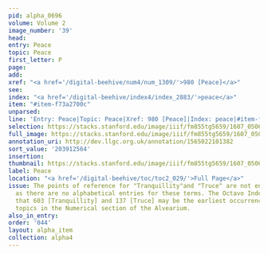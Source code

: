 ```yaml
---
pid: alpha_0696
volume: Volume 2
image_number: '39'
head:
entry: Peace
topic: Peace
first_letter: P
page:
add:
xref: "<a href='/digital-beehive/num4/num_1309/'>980 [Peace]</a>"
see:
index: "<a href='/digital-beehive/index4/index_2883/'>peace</a>"
item: "#item-f73a2700c"
unparsed:
line: 'Entry: Peace|Topic: Peace|Xref: 980 [Peace]|Index: peace|#item-f73a2700c'
selection: https://stacks.stanford.edu/image/iiif/fm855tg5659/1607_0506/278,2564,3077,537/full/0/default.jpg
full_image: https://stacks.stanford.edu/image/iiif/fm855tg5659/1607_0506/full/full/0/default.jpg
annotation_uri: http://dev.llgc.org.uk/annotation/1565022101382
sort_value: '203912564'
insertion:
thumbnail: https://stacks.stanford.edu/image/iiif/fm855tg5659/1607_0506/278,2564,600,180/250,/0/default.jpg
label: Peace
location: "<a href='/digital-beehive/toc/toc2_029/'>Full Page</a>"
issue: The points of reference for "Tranquillity"and "Truce" are not entirely clear,
  as there are no alphabetical entries for these terms. The Octavo Index indicates
  that 603 [Tranquillity] and 137 [Truce] may be the earliest occurrences of these
  topics in the Numerical section of the Alvearium.
also_in_entry:
order: '044'
layout: alpha_item
collection: alpha4
---
```

